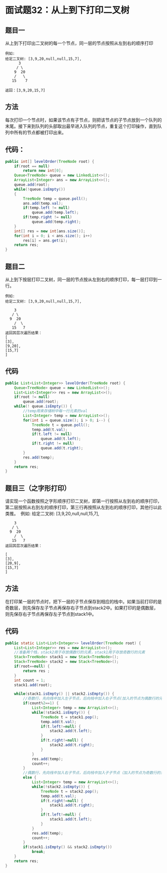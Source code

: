 # 面试题32：从上到下打印二叉树

## 题目一
从上到下打印出二叉树的每一个节点，同一层的节点按照从左到右的顺序打印

    例如:
    给定二叉树: [3,9,20,null,null,15,7],
          3
         / \
        9  20
        /   \
       15    7

    返回：[3,9,20,15,7]

## 方法
每次打印一个节点时，如果该节点有子节点，则把该节点的子节点放到一个队列的末尾。接下来到队列的头部取出最早进入队列的节点，重复这个打印操作，直到队列中所有的节点都被打印出来。

## 代码：
```java
public int[] levelOrder(TreeNode root) {
    if(root == null)
        return new int[0];
    Queue<TreeNode> queue = new LinkedList<>();
    ArrayList<Integer> ans = new ArrayList<>();
    queue.add(root);
    while(!queue.isEmpty())
    {
        TreeNode temp = queue.poll();
        ans.add(temp.val);
        if(temp.left != null)
            queue.add(temp.left);
        if(temp.right != null)
            queue.add(temp.right);		
    }
    int[] res = new int[ans.size()];
    for(int i = 0; i < ans.size(); i++)
        res[i] = ans.get(i);
    return res;
}
```

## 题目二
从上到下按层打印二叉树，同一层的节点按从左到右的顺序打印，每一层打印到一行。

    例如:
    给定二叉树: [3,9,20,null,null,15,7],

        3
       / \
      9  20
        /  \
       15   7
    返回其层次遍历结果：
    [
    [3],
    [9,20],
    [15,7]
    ]



## 代码
```java
public List<List<Integer>> levelOrder(TreeNode root) {
    Queue<TreeNode> queue = new LinkedList<>();
    List<List<Integer>> res = new ArrayList<>();
    if(root != null)
        queue.add(root);
    while(! queue.isEmpty()) {
        //temp用来存储树中每一行元素的val
        List<Integer> temp = new ArrayList<>();
        for(int i = queue.size(); i > 0; i--) {
            TreeNode t = queue.poll();
            temp.add(t.val);
            if(t.left != null)
                queue.add(t.left);
            if(t.right != null)
                queue.add(t.right);		
        }
        res.add(temp);
    }
    return res;
}
```

## 题目三（之字形打印）
请实现一个函数按照之字形顺序打印二叉树，即第一行按照从左到右的顺序打印，第二层按照从右到左的顺序打印，第三行再按照从左到右的顺序打印，其他行以此类推。 
    例如:
    给定二叉树: [3,9,20,null,null,15,7],

        3
       / \
      9  20
        /  \
       15   7
    返回其层次遍历结果：

    [
    [3],
    [20,9],
    [15,7]
    ]
## 方法
在打印某一层的节点时，把下一层的子节点保存到相应的栈中。如果当前打印的是奇数层，则先保存左子节点再保存右子节点到stack2中。如果打印的是偶数层，则先保存右子节点再保存左子节点到stack1中。



## 代码
```java
public static List<List<Integer>> levelOrder(TreeNode root) {
    List<List<Integer>> res = new ArrayList<>();
    //准备两个栈，stack2用于存放偶数行的元素，stack1用于存放奇数行的元素
    Stack<TreeNode> stack1 = new Stack<TreeNode>();
    Stack<TreeNode> stack2 = new Stack<TreeNode>();
    if(root==null) {
        return res ;
    }
    int count = 1;
    stack1.add(root);

    while(stack1.isEmpty() || stack2.isEmpty()) {
        //奇数行，先向栈中加入左子节点，后向栈中加入右子节点(加入的节点为偶数行的元素)
        if(count%2==1) {
            List<Integer> temp = new ArrayList<>();
            while(!stack1.isEmpty()) {
                TreeNode t = stack1.pop();
                temp.add(t.val);
                if(t.left!=null) {
                    stack2.add(t.left);
                }
                if(t.right!=null) {
                    stack2.add(t.right);
                }
            }
            res.add(temp);
            count++;
        }
        //偶数行，先向栈中加入右子节点，后向栈中加入子子节点（加入的节点为奇数行的元素
        else {
            List<Integer> temp = new ArrayList<>();
            while(!stack2.isEmpty()) {
                TreeNode t = stack2.pop();
                temp.add(t.val);
                if(t.right!=null) {
                    stack1.add(t.right);
                }
                if(t.left!=null) {
                    stack1.add(t.left);
                }	
            }
            res.add(temp);
            count++;
        }
        if(stack1.isEmpty() && stack2.isEmpty())
            break;
    }
    return res;
}
```

